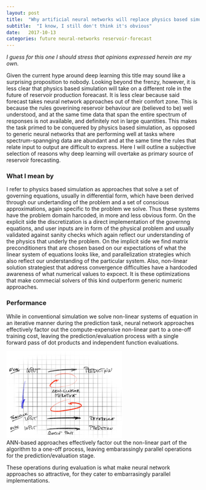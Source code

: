 ```yaml
---
layout: post
title:  "Why artificial neural networks will replace physics based simulation for reservoir performance forecasting"
subtitle:  "I know, I still don't think it's obvious"
date:   2017-10-13
categories: future neural-networks reservoir-forecast
---
```


*I guess for this one I should stress that opinions expressed herein are my own.*

Given the current hype around deep learning this title may sound like a surprising proposition to nobody. Looking beyond the frenzy, however, it is less clear that physics based simulation will take on a different role in the future of reservoir production foreacast. It is less clear because said forecast takes neural network approaches out of their comfort zone. This is because the rules goverining reservoir behaviour are (believed to be) well understood, and at the same time data that span the entire spectrum of responses is not available, and definitely not in large quantities. This makes the task primed to be conquered by physics based simulation, as opposed to generic neural networks that are performing well at tasks where spectrum-spannging data are abundant and at the same time the rules that relate input to output are difficult to express. Here I will outline a subjective selection of reasons why deep learning will overtake as primary source of reservoir forecasting.

### What I mean by

I refer to physics based simulation as approaches that solve a set of governing equations, usually in differential form, which have been derived through our undertanding of the problem and a set of conscious approximations, again specific to the problem we solve. Thus these systems have the problem domain harcoded, in more and less obvious form. On the explicit side the discretization is a direct implementation of the governng equations, and user inputs are in form of the physical problem and usually validated against sanity checks which again reflect our understanding of the physics that underly the problem. On the implicit side we find matrix preconditioners that are chosen based on our expectations of what the linear system of equations looks like, and parallelization strategies which also reflect our understanding of the particular system. Also, non-linear solution strategiest that address convergence difficulties have a hardcoded awareness of what numerical values to expcect. It is these optimizations that make commecial solvers of this kind outperform generic numeric approaches.

### Performance

While in conventional simulation we solve non-linear systems of equation in an iterative manner during the prediction task, neural network approaches effectively factor out the compute-expensive non-linear part to a one-off training cost, leaving the prediction/evaluation process with a single forward pass of dot products and independent function evaluations.

<div class="fig figcenter">
  <img src="/assets/ann-sim-iteration-singlepass.png" width="60%">
  <div class="figcaption">ANN-based approaches effectively factor out the non-linear part of the algorithm to a one-off process, leaving embarassingly parallel operations for the prediction/evaluation stage.</div>
</div>

These operations during evaluation is what make neural network approaches so attractive, for they cater to embarrasingly parallel implementations.
